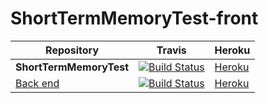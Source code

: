 ShortTermMemoryTest-front
=========================

| Repository | Travis  | Heroku |
| ------------------- | ------------- | ------------- |
| **ShortTermMemoryTest** | [![Build Status](https://travis-ci.org/TTL-tests/ShortTermMemoryTest-front.png?branch=master)](https://travis-ci.org/TTL-tests/ShortTermMemoryTest-front)  | [Heroku](http://enigmatic-retreat-3175.herokuapp.com/)  |
| [Back end](https://github.com/TTL-tests/ShortTermMemoryTest) | [![Build Status](https://travis-ci.org/TTL-tests/ShortTermMemoryTest.png?branch=master)](https://travis-ci.org/TTL-tests/ShortTermMemoryTest) | [Heroku](http://shorttermmemorytest.herokuapp.com/)  |

